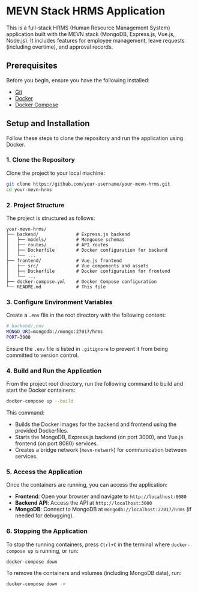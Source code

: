 # MEVN Stack HRMS Application

This is a full-stack HRMS (Human Resource Management System) application built with the MEVN stack (MongoDB, Express.js, Vue.js, Node.js). It includes features for employee management, leave requests (including overtime), and approval records.

## Prerequisites

Before you begin, ensure you have the following installed:
- [Git](https://git-scm.com/)
- [Docker](https://www.docker.com/)
- [Docker Compose](https://docs.docker.com/compose/)

## Setup and Installation

Follow these steps to clone the repository and run the application using Docker.

### 1. Clone the Repository

Clone the project to your local machine:

```bash
git clone https://github.com/your-username/your-mevn-hrms.git
cd your-mevn-hrms
```

### 2. Project Structure

The project is structured as follows:

```
your-mevn-hrms/
├── backend/              # Express.js backend
│   ├── models/           # Mongoose schemas
│   ├── routes/           # API routes
│   ├── Dockerfile        # Docker configuration for backend
│   └── ...
├── frontend/             # Vue.js frontend
│   ├── src/              # Vue components and assets
│   ├── Dockerfile        # Docker configuration for frontend
│   └── ...
├── docker-compose.yml    # Docker Compose configuration
└── README.md             # This file
```

### 3. Configure Environment Variables

Create a `.env` file in the root directory with the following content:

```bash
# backend/.env
MONGO_URI=mongodb://mongo:27017/hrms
PORT=3000
```

Ensure the `.env` file is listed in `.gitignore` to prevent it from being committed to version control.

### 4. Build and Run the Application

From the project root directory, run the following command to build and start the Docker containers:

```bash
docker-compose up --build
```

This command:
- Builds the Docker images for the backend and frontend using the provided Dockerfiles.
- Starts the MongoDB, Express.js backend (on port 3000), and Vue.js frontend (on port 8080) services.
- Creates a bridge network (`mevn-network`) for communication between services.

### 5. Access the Application

Once the containers are running, you can access the application:
- **Frontend**: Open your browser and navigate to `http://localhost:8080`
- **Backend API**: Access the API at `http://localhost:3000`
- **MongoDB**: Connect to MongoDB at `mongodb://localhost:27017/hrms` (if needed for debugging).

### 6. Stopping the Application

To stop the running containers, press `Ctrl+C` in the terminal where `docker-compose up` is running, or run:

```bash
docker-compose down
```

To remove the containers and volumes (including MongoDB data), run:

```bash
docker-compose down -v
```
